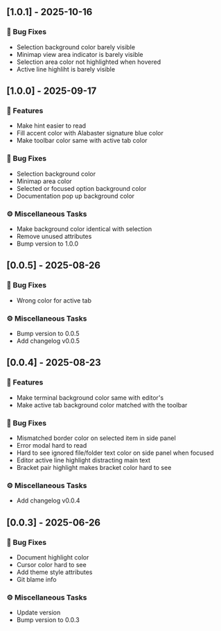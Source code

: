 ## [1.0.1] - 2025-10-16

### 🐛 Bug Fixes

- Selection background color barely visible
- Minimap view area indicator is barely visible
- Selection area color not highlighted when hovered
- Active line highliht is barely visible

## [1.0.0] - 2025-09-17

### 🚀 Features

- Make hint easier to read
- Fill accent color with Alabaster signature blue color
- Make toolbar color same with active tab color

### 🐛 Bug Fixes

- Selection background color
- Minimap area color
- Selected or focused option background color
- Documentation pop up background color

### ⚙️ Miscellaneous Tasks

- Make background color identical with selection
- Remove unused attributes
- Bump version to 1.0.0

## [0.0.5] - 2025-08-26

### 🐛 Bug Fixes

- Wrong color for active tab

### ⚙️ Miscellaneous Tasks

- Bump version to 0.0.5
- Add changelog v0.0.5

## [0.0.4] - 2025-08-23

### 🚀 Features

- Make terminal background color same with editor's
- Make active tab background color matched with the toolbar

### 🐛 Bug Fixes

- Mismatched border color on selected item in side panel
- Error modal hard to read
- Hard to see ignored file/folder text color on side panel when focused
- Editor active line highlight distracting main text
- Bracket pair highlight makes bracket color hard to see

### ⚙️ Miscellaneous Tasks

- Add changelog v0.0.4

## [0.0.3] - 2025-06-26

### 🐛 Bug Fixes

- Document highlight color
- Cursor color hard to see
- Add theme style attributes
- Git blame info

### ⚙️ Miscellaneous Tasks

- Update version
- Bump version to 0.0.3
